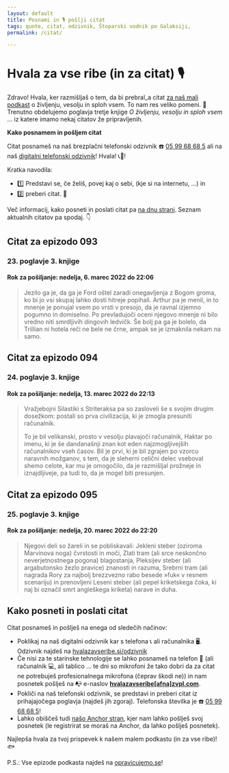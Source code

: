 ```yaml
---
layout: default
title: Posnami in 🎙 pošlji citat
tags: quote, citat, odzivnik, Štoparski vodnik po Galaksiji,
permalink: /citat/

---
```


# Hvala za vse ribe (in za citat) 🎙

Zdravo! Hvala, ker razmišljaš o tem, da bi prebral_a citat [za naš mali podkast](https://opravicujemo.se/) o življenju, vesolju in sploh vsem. To nam res veliko pomeni. 🙏 Trenutno obdelujemo poglavja tretje knjige _O življenju, vesolju in sploh vsem_ ... iz katere imamo nekaj citatov že pripravljenih.

**Kako posnamem in pošljem citat**

Citat posnameš na naš brezplačni telefonski odzivnik ☎️ <a href="tel:059968685" target="_blank" rel="noopener noreferrer">05 99 68 68 5</a> ali na naš <a href="https://hvalazavseribe.si/odzivnik/">digitalni telefonski odzivnik</a>! Hvala! 📞🙏! 

Kratka navodila:
- 1️⃣ Predstavi se, če želiš, povej kaj o sebi, (kje si na internetu, ...) in 
- 2️⃣ preberi citat. 📖

Več informacij, kako posneti in poslati citat pa [na dnu strani](https://hvalazavseribe.si/citat/#kako-posneti-in-poslati-citat). Seznam aktualnih citatov pa spodaj. 👇

## Citat za epizodo 093

### 23. poglavje 3. knjige

#### Rok za pošiljanje: nedelja, 6. marec 2022 do 22:06

> Jezilo ga je, da ga je Ford oštel zaradi onegavljenja z Bogom groma, ko bi jo vsi skupaj lahko dosti hitreje popihali. Arthur pa je menil, in to mnenje je ponujal vsem po vrsti v presojo, da je ravnal izjemno pogumno in domiselno. 
> Po prevladujoči oceni njegovo mnenje ni bilo vredno niti smrdljivih dingovih ledvičk. Še bolj pa ga je bolelo, da Trillian ni hotela reči ne bele ne črne, ampak se je izmaknila nekam na samo.

## Citat za epizodo 094

### 24. poglavje 3. knjige

#### Rok za pošiljanje: nedelja, 13. marec 2022 do 22:13

> Vražjebojni Silastiki s Striteraksa pa so zasloveli še s svojim drugim dosežkom: postali so prva civilizacija, ki je zmogla presuniti računalnik.
> 
> To je bil velikanski, prosto v vesolju plavajoči računalnik, Haktar po imenu, ki je še dandanašnji znan kot eden najzmogljivejših računalnikov vseh časov. Bil je prvi, ki je bil zgrajen po vzorcu naravnih možganov, s tem, da je sleherni celični delec vseboval shemo celote, kar mu je omogočilo, da je razmišljal prožneje in iznajdljiveje, pa tudi to, da je mogel biti presunjen.

## Citat za epizodo 095

### 25. poglavje 3. knjige

#### Rok za pošiljanje: nedelja, 20. marec 2022 do 22:20

> Njegovi deli so žareli in se pobliskavali: Jekleni steber (oziroma Marvinova noga) čvrstosti in moči, Zlati tram (ali srce neskončno neverjetnostnega pogona) blagostanja, Pleksijev steber (ali argabutonsko žezlo pravice) znanosti in razuma, Srebrni tram (ali nagrada Rory za najbolj brezzvezno rabo besede »fuk« v resnem scenariju) in prenovljeni Leseni steber (ali pepel kriketskega čoka, ki naj bi označil smrt angleškega kriketa) narave in duha.

## Kako posneti in poslati citat

Citat posnameš in pošlješ na enega od sledečih načinov:

- Poklikaj na naš digitalni odzivnik kar s telefona 📞 ali računalnika 🖥. Odzivnik najdeš na <a href="https://hvalazavseribe.si/odzivnik/" target="_blank">hvalazavseribe.si/odzivnik</a>
- Če nisi za te starinske tehnologije se lahko posnameš na telefon 📱 (ali računalnik 💻, ali tablico ... te dni so mikrofoni že tako dobri da za citat ne potrebuješ profesionalnega mikrofona (čeprav škodi ne)) in nam posnetek pošlješ na 📭 e-naslov **<a href="javascript:location='mailto:\u0068\u0076\u0061\u006c\u0061\u007a\u0061\u0076\u0073\u0065\u0072\u0069\u0062\u0065\u0040\u007a\u0076\u0070\u006c\u002e\u0063\u006f\u006d';void 0">hvalazavseribe[afna]zvpl.com</a>**.
- Pokliči na naš telefonski odzivnik, se predstavi in preberi citat iz prihajajočega poglavja (najdeš jih zgoraj). Telefonska številka je ☎️ <a href="tel:059968685" target="_blank" rel="noopener noreferrer">05 99 68 68 5</a>!
- Lahko obiščeš tudi [našo Anchor stran](https://anchor.fm/opravicujemose), kjer nam lahko pošlješ svoj posnetek (le registrirat se moraš na Anchor, da lahko pošlješ posnetek). 

Najlepša hvala za tvoj prispevek k našem malem podkastu (in za vse ribe)! 🐟

P.S.: Vse epizode podkasta najdeš na [opravicujemo.se](https://opravicujemo.se/)!